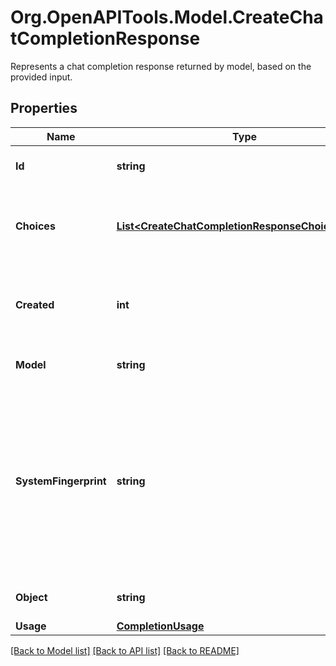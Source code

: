 # Org.OpenAPITools.Model.CreateChatCompletionResponse
Represents a chat completion response returned by model, based on the provided input.

## Properties

Name | Type | Description | Notes
------------ | ------------- | ------------- | -------------
**Id** | **string** | A unique identifier for the chat completion. | 
**Choices** | [**List&lt;CreateChatCompletionResponseChoicesInner&gt;**](CreateChatCompletionResponseChoicesInner.md) | A list of chat completion choices. Can be more than one if &#x60;n&#x60; is greater than 1. | 
**Created** | **int** | The Unix timestamp (in seconds) of when the chat completion was created. | 
**Model** | **string** | The model used for the chat completion. | 
**SystemFingerprint** | **string** | This fingerprint represents the backend configuration that the model runs with.  Can be used in conjunction with the &#x60;seed&#x60; request parameter to understand when backend changes have been made that might impact determinism.  | [optional] 
**Object** | **string** | The object type, which is always &#x60;chat.completion&#x60;. | 
**Usage** | [**CompletionUsage**](CompletionUsage.md) |  | [optional] 

[[Back to Model list]](../README.md#documentation-for-models) [[Back to API list]](../README.md#documentation-for-api-endpoints) [[Back to README]](../README.md)

